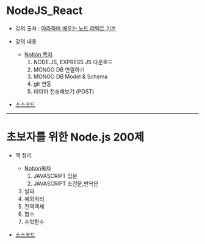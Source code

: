 # NodeJS_React

* 강의 출처 :  [따라하며 배우는 노드 리엑트 기본](https://www.inflearn.com/course/따라하며-배우는-노드-리액트-기본/dashboard)

* 강의 내용

  * [Notion 목차](https://www.notion.so/zzhyejin/Node-React-9df6c8d616894c8e9f67522084a01cd7)
    1. NODE.JS, EXPRESS JS 다운로드
    2. MONGO DB 연결하기
    3. MONGO DB Model & Schema
    4. git 연동
    5. 데이터 전송해보기 (POST)

* [소스코드](https://github.com/hyejinjeong9999/NodeJS_React/commit/55ed39f3c7f2f87e83d8f7dd3a434140e56a09f7)

  

  

----

# 초보자를 위한 Node.js 200제

* 책 정리
  * [Notion목차](https://www.notion.so/zzhyejin/Node-js-200-bd08abd2838e491ba0ea3993d5993c05)
    1. JAVASCRIPT 입문
    2. JAVASCRIPT 조건문,반복문
  3. 날짜
    4. 예외처리
    5. 전역객체
    6. 함수
    7. 수학함수
  
* [소스코드](https://github.com/hyejinjeong9999/NodeJS_React/commit/1602781869feb8ed55d5c379c4fd0685531b9095)

  